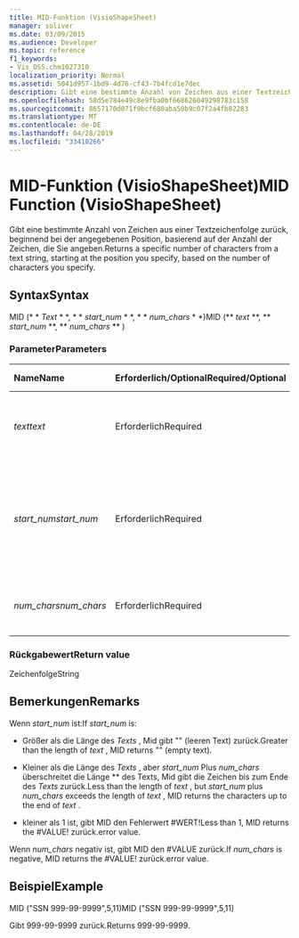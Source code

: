 ```yaml
---
title: MID-Funktion (VisioShapeSheet)
manager: soliver
ms.date: 03/09/2015
ms.audience: Developer
ms.topic: reference
f1_keywords:
- Vis_DSS.chm1027310
localization_priority: Normal
ms.assetid: 5041d957-1bd9-4d76-cf43-7b4fcd1e7dec
description: Gibt eine bestimmte Anzahl von Zeichen aus einer Textzeichenfolge zurück, beginnend bei der angegebenen Position, basierend auf der Anzahl der Zeichen, die Sie angeben.
ms.openlocfilehash: 58d5e784e49c8e9fba0bf668626049298783c158
ms.sourcegitcommit: 8657170d071f9bcf680aba50b9c07f2a4fb82283
ms.translationtype: MT
ms.contentlocale: de-DE
ms.lasthandoff: 04/28/2019
ms.locfileid: "33410266"
---
```

# <a name="mid-function-visioshapesheet"></a><span data-ttu-id="47f25-103">MID-Funktion (VisioShapeSheet)</span><span class="sxs-lookup"><span data-stu-id="47f25-103">MID Function (VisioShapeSheet)</span></span>

<span data-ttu-id="47f25-104">Gibt eine bestimmte Anzahl von Zeichen aus einer Textzeichenfolge zurück, beginnend bei der angegebenen Position, basierend auf der Anzahl der Zeichen, die Sie angeben.</span><span class="sxs-lookup"><span data-stu-id="47f25-104">Returns a specific number of characters from a text string, starting at the position you specify, based on the number of characters you specify.</span></span>
  
## <a name="syntax"></a><span data-ttu-id="47f25-105">Syntax</span><span class="sxs-lookup"><span data-stu-id="47f25-105">Syntax</span></span>

<span data-ttu-id="47f25-106">MID (\* \* *Text* \* \*, \* \* *start_num* \* \*, \* \* *num_chars* \* \*)</span><span class="sxs-lookup"><span data-stu-id="47f25-106">MID (\*\* *text* \*\*, \*\* *start_num* \*\*, \*\* *num_chars* \*\* )</span></span> 
  
### <a name="parameters"></a><span data-ttu-id="47f25-107">Parameter</span><span class="sxs-lookup"><span data-stu-id="47f25-107">Parameters</span></span>

|<span data-ttu-id="47f25-108">**Name**</span><span class="sxs-lookup"><span data-stu-id="47f25-108">**Name**</span></span>|<span data-ttu-id="47f25-109">**Erforderlich/Optional**</span><span class="sxs-lookup"><span data-stu-id="47f25-109">**Required/Optional**</span></span>|<span data-ttu-id="47f25-110">**Datentyp**</span><span class="sxs-lookup"><span data-stu-id="47f25-110">**Data Type**</span></span>|<span data-ttu-id="47f25-111">**Beschreibung**</span><span class="sxs-lookup"><span data-stu-id="47f25-111">**Description**</span></span>|
|:-----|:-----|:-----|:-----|
| <span data-ttu-id="47f25-112">_text_</span><span class="sxs-lookup"><span data-stu-id="47f25-112">_text_</span></span> <br/> |<span data-ttu-id="47f25-113">Erforderlich</span><span class="sxs-lookup"><span data-stu-id="47f25-113">Required</span></span>  <br/> |<span data-ttu-id="47f25-114">**String**</span><span class="sxs-lookup"><span data-stu-id="47f25-114">**String**</span></span> <br/> |<span data-ttu-id="47f25-115">Die Zeichenfolge mit den zu extrahierenden Zeichen.</span><span class="sxs-lookup"><span data-stu-id="47f25-115">The text string that contains the characters you want to extract.</span></span>  <br/> |
| <span data-ttu-id="47f25-116">_start_num_</span><span class="sxs-lookup"><span data-stu-id="47f25-116">_start_num_</span></span> <br/> |<span data-ttu-id="47f25-117">Erforderlich</span><span class="sxs-lookup"><span data-stu-id="47f25-117">Required</span></span>  <br/> |<span data-ttu-id="47f25-118">**Number**</span><span class="sxs-lookup"><span data-stu-id="47f25-118">**Number**</span></span> <br/> |<span data-ttu-id="47f25-119">Die Position des ersten Zeichens, das extrahiert werden soll.</span><span class="sxs-lookup"><span data-stu-id="47f25-119">The position of the first character you want to extract.</span></span> <span data-ttu-id="47f25-120">Das erste Zeichen in der Zeichenfolge ist Position 1.</span><span class="sxs-lookup"><span data-stu-id="47f25-120">The first character in the text string is position 1.</span></span>  <br/> |
| <span data-ttu-id="47f25-121">_num_chars_</span><span class="sxs-lookup"><span data-stu-id="47f25-121">_num_chars_</span></span> <br/> |<span data-ttu-id="47f25-122">Erforderlich</span><span class="sxs-lookup"><span data-stu-id="47f25-122">Required</span></span>  <br/> |<span data-ttu-id="47f25-123">**Number**</span><span class="sxs-lookup"><span data-stu-id="47f25-123">**Number**</span></span> <br/> |<span data-ttu-id="47f25-124">Die Anzahl der Zeichen, die zurückgegeben werden sollen.</span><span class="sxs-lookup"><span data-stu-id="47f25-124">The number of characters to return.</span></span>  <br/> |
   
### <a name="return-value"></a><span data-ttu-id="47f25-125">Rückgabewert</span><span class="sxs-lookup"><span data-stu-id="47f25-125">Return value</span></span>

<span data-ttu-id="47f25-126">Zeichenfolge</span><span class="sxs-lookup"><span data-stu-id="47f25-126">String</span></span>
  
## <a name="remarks"></a><span data-ttu-id="47f25-127">Bemerkungen</span><span class="sxs-lookup"><span data-stu-id="47f25-127">Remarks</span></span>

<span data-ttu-id="47f25-128">Wenn *start_num* ist:</span><span class="sxs-lookup"><span data-stu-id="47f25-128">If  *start_num*  is:</span></span> 
  
- <span data-ttu-id="47f25-129">Größer als die Länge des *Texts* , Mid gibt "" (leeren Text) zurück.</span><span class="sxs-lookup"><span data-stu-id="47f25-129">Greater than the length of  *text*  , MID returns "" (empty text).</span></span> 
    
- <span data-ttu-id="47f25-130">Kleiner als die Länge des *Texts* , aber *start_num* Plus *num_chars* überschreitet die Länge \*\* des Texts, Mid gibt die Zeichen bis zum Ende des *Texts* zurück.</span><span class="sxs-lookup"><span data-stu-id="47f25-130">Less than the length of  *text*  , but  *start_num*  plus  *num_chars*  exceeds the length of  *text*  , MID returns the characters up to the end of  *text*  .</span></span> 
    
- <span data-ttu-id="47f25-131">kleiner als 1 ist, gibt MID den Fehlerwert #WERT!</span><span class="sxs-lookup"><span data-stu-id="47f25-131">Less than 1, MID returns the #VALUE!</span></span> <span data-ttu-id="47f25-132">zurück.</span><span class="sxs-lookup"><span data-stu-id="47f25-132">error value.</span></span> 
    
<span data-ttu-id="47f25-133">Wenn *num_chars* negativ ist, gibt MID den #VALUE zurück.</span><span class="sxs-lookup"><span data-stu-id="47f25-133">If  *num_chars*  is negative, MID returns the #VALUE!</span></span> <span data-ttu-id="47f25-134">zurück.</span><span class="sxs-lookup"><span data-stu-id="47f25-134">error value.</span></span> 
  
## <a name="example"></a><span data-ttu-id="47f25-135">Beispiel</span><span class="sxs-lookup"><span data-stu-id="47f25-135">Example</span></span>

<span data-ttu-id="47f25-136">MID ("SSN 999-99-9999",5,11)</span><span class="sxs-lookup"><span data-stu-id="47f25-136">MID ("SSN 999-99-9999",5,11)</span></span> 
  
<span data-ttu-id="47f25-137">Gibt 999-99-9999 zurück.</span><span class="sxs-lookup"><span data-stu-id="47f25-137">Returns 999-99-9999.</span></span> 
  

